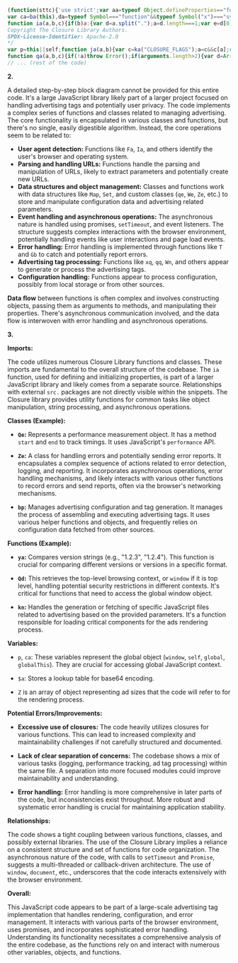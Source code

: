 ```javascript
(function(sttc){'use strict';var aa=typeof Object.defineProperties=="function"?Object.defineProperty:function(a,b,c){if(a==Array.prototype||a==Object.prototype)return a;a[b]=c.value;return a};function ba(a){a=["object"==typeof globalThis&&globalThis,a,"object"==typeof window&&window,"object"==typeof self&&self,"object"==typeof global&&global];for(var b=0;b<a.length;++b){var c=a[b];if(c&&c.Math==Math)return c}throw Error("Cannot find global object");}
var ca=ba(this),da=typeof Symbol==="function"&&typeof Symbol("x")==="symbol",ea={},fa={};function ha(a,b,c){if(!c||a!=null){c=fa[b];if(c==null)return a[b];c=a[c];return c!==void 0?c:a[b]}}
function ia(a,b,c){if(b)a:{var d=a.split(".");a=d.length===1;var e=d[0],f;!a&&e in ea?f=ea:f=ca;for(e=0;e<d.length-1;e++){var g=d[e];if(!(g in f))break a;f=f[g]}d=d[d.length-1];c=da&&c==="es6"?f[d]:null;b=b(c);b!=null&&(a?aa(ea,d,{configurable:!0,writable:!0,value:b}):b!==c&&(fa[d]===void 0&&(a=Math.random()*1E9>>>0,fa[d]=da?ca.Symbol(d):"$jscp$"+a+"$"+d),aa(f,fa[d],{configurable:!0,writable:!0,value:b})))}}ia("Symbol.dispose",function(a){return a?a:Symbol("Symbol.dispose")},"es_next");/*
Copyright The Closure Library Authors.
SPDX-License-Identifier: Apache-2.0
*/
var p=this||self;function ja(a,b){var c=ka("CLOSURE_FLAGS");a=c&&c[a];return a!=null?a:b}function ka(a){a=a.split(".");for(var b=p,c=0;c<a.length;c++)if(b=b[a[c]],b==null)return null;return b}function la(a){var b=typeof a;return b=="object"&&a!=null||b=="function"}function ma(a){return Object.prototype.hasOwnProperty.call(a,na)&&a[na]||(a[na]=++oa)}var na="closure_uid_"+(Math.random()*1E9>>>0),oa=0;function pa(a,b,c){return a.call.apply(a.bind,arguments)}
function qa(a,b,c){if(!a)throw Error();if(arguments.length>2){var d=Array.prototype.slice.call(arguments,2);return function(){var e=Array.prototype.slice.call(arguments);Array.prototype.unshift.apply(e,d);return a.apply(b,e)}}return function(){return a.apply(b,arguments)}}function ra(a,b,c){ra=Function.prototype.bind&&Function.prototype.bind.toString().indexOf("native code")!=-1?pa:qa;return ra.apply(null,arguments)}
// ... (rest of the code)
```

**2. <algorithm>**

A detailed step-by-step block diagram cannot be provided for this entire code. It's a large JavaScript library likely part of a larger project focused on handling advertising tags and potentially user privacy. The code implements a complex series of functions and classes related to managing advertising. The core functionality is encapsulated in various classes and functions, but there's no single, easily digestible algorithm. Instead, the core operations seem to be related to:

* **User agent detection:** Functions like `Fa`, `Ia`, and others identify the user's browser and operating system.
* **Parsing and handling URLs:** Functions handle the parsing and manipulation of URLs, likely to extract parameters and potentially create new URLs.  
* **Data structures and object management:** Classes and functions work with data structures like `Map`, `Set`, and custom classes (`qe`, `We`, `Ze`, etc.) to store and manipulate configuration data and advertising related parameters.
* **Event handling and asynchronous operations:** The asynchronous nature is handled using promises, `setTimeout`, and event listeners. The structure suggests complex interactions with the browser environment, potentially handling events like user interactions and page load events.
* **Error handling:** Error handling is implemented through functions like `T` and `Gb` to catch and potentially report errors.
* **Advertising tag processing:**  Functions like `xq`, `qq`,  `Wn`, and others appear to generate or process the advertising tags.
* **Configuration handling:** Functions appear to process configuration, possibly from local storage or from other sources.

**Data flow** between functions is often complex and involves constructing objects, passing them as arguments to methods, and manipulating their properties.  There's asynchronous communication involved, and the data flow is interwoven with error handling and asynchronous operations.


**3. <explanation>**

**Imports:**

The code utilizes numerous Closure Library functions and classes. These imports are fundamental to the overall structure of the codebase.  The `ia` function, used for defining and initializing properties, is part of a larger JavaScript library and likely comes from a separate source.  Relationships with external `src.` packages are not directly visible within the snippets. The Closure library provides utility functions for common tasks like object manipulation, string processing, and asynchronous operations.


**Classes (Example):**

* **`Qe`:** Represents a performance measurement object. It has a method `start` and `end` to track timings. It uses JavaScript's `performance` API.

* **`Ze`:**  A class for handling errors and potentially sending error reports. It encapsulates a complex sequence of actions related to error detection, logging, and reporting.  It incorporates asynchronous operations, error handling mechanisms, and likely interacts with various other functions to record errors and send reports, often via the browser's networking mechanisms.

* **`bp`:** Manages advertising configuration and tag generation. It manages the process of assembling and executing advertising tags.  It uses various helper functions and objects, and frequently relies on configuration data fetched from other sources.

**Functions (Example):**

* **`ya`:** Compares version strings (e.g., "1.2.3", "1.2.4"). This function is crucial for comparing different versions or versions in a specific format.

* **`Qd`:** This retrieves the top-level browsing context, or `window` if it is top level, handling potential security restrictions in different contexts. It's critical for functions that need to access the global window object.

* **`kn`:**  Handles the generation or fetching of specific JavaScript files related to advertising based on the provided parameters.  It's a function responsible for loading critical components for the ads rendering process.


**Variables:**

* `p`, `ca`: These variables represent the global object (`window`, `self`, `global`, `globalThis`). They are crucial for accessing global JavaScript context.

* `$a`: Stores a lookup table for base64 encoding.

*   `Z` is an array of object representing ad sizes that the code will refer to for the rendering process.

**Potential Errors/Improvements:**

* **Excessive use of closures:** The code heavily utilizes closures for various functions. This can lead to increased complexity and maintainability challenges if not carefully structured and documented.

* **Lack of clear separation of concerns:** The codebase shows a mix of various tasks (logging, performance tracking, ad tag processing) within the same file. A separation into more focused modules could improve maintainability and understanding.  

* **Error handling:** Error handling is more comprehensive in later parts of the code, but inconsistencies exist throughout. More robust and systematic error handling is crucial for maintaining application stability.


**Relationships:**

The code shows a tight coupling between various functions, classes, and possibly external libraries. The use of the Closure Library implies a reliance on a consistent structure and set of functions for code organization. The asynchronous nature of the code, with calls to `setTimeout` and `Promise`, suggests a multi-threaded or callback-driven architecture. The use of `window`, `document`, etc., underscores that the code interacts extensively with the browser environment.


**Overall:**

This JavaScript code appears to be part of a large-scale advertising tag implementation that handles rendering, configuration, and error management. It interacts with various parts of the browser environment, uses promises, and incorporates sophisticated error handling.  Understanding its functionality necessitates a comprehensive analysis of the entire codebase, as the functions rely on and interact with numerous other variables, objects, and functions.